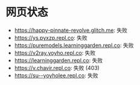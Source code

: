 # 网页状态
- https://happy-pinnate-revolve.glitch.me: 失败
- https://ys.pyxzp.repl.co: 失败
- https://puremodels.learninggarden.repl.co: 失败
- https://v2ray.yoyho.repl.co: 失败
- https://learninggarden.repl.co: 失败
- https://v.chavir.repl.co: 失败 (403)
- https://su--yoyholee.repl.co: 失败
